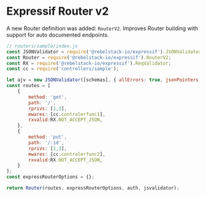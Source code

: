 # Expressif Router v2

A new Router definition was added: `RouterV2`. Improves Router building with support for auto documented endpoints.

```javascript
// routers/sample/index.js
const JSONValidator = require('@rebelstack-io/expressif').JSONValidator;
const Router = require('@rebelstack-io/expressif').RouterV2;
const RX = require('@rebelstack-io/expressif').ReqValidator;
const cc = require('controllers/sample');

let ajv = new JSONValidator([schemas], { allErrors: true, jsonPointers: true });
const routes = [
	{
		method: 'get',
		path: '/',
		rprivs: [1,3],
		mwares: [cc.controlerfunc1],
		rxvalid:RX.NOT_ACCEPT_JSON,
	},
	{
		method: 'put',
		path: '/:id',
		rprivs: [1,3],
		mwares: [cc.controlerfunc2],
		rxvalid:RX.NOT_ACCEPT_JSON,
	}
];
const expressRouterOptions = {};

return Router(routes, expressRouterOptions, auth, jsvalidator);
```
